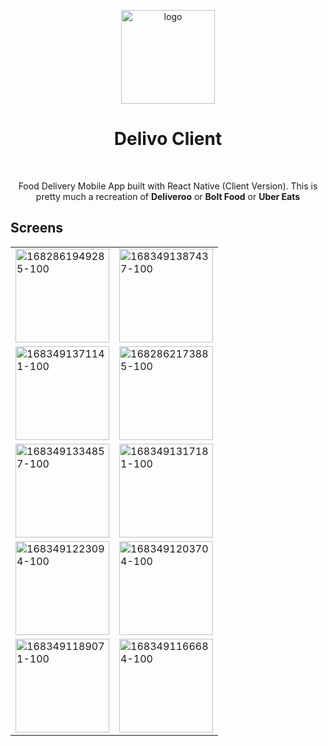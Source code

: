 <p align="center">
<img src="https://links.papareact.com/wru" alt="logo" width="150px" />
</p>

<div align="center">

# Delivo Client

<img src="https://wakatime.com/badge/user/9657174f-2430-4dfd-aaef-2b316eb71a36/project/4dad109f-d383-4b01-8ab7-3eaefd27da98.svg"  alt=""/>

<img src="https://img.shields.io/badge/License-GPL%202.0-yellow.svg"  alt=""/>

Food Delivery Mobile App built with React Native (Client Version). This is pretty much a recreation of **Deliveroo** or
**Bolt Food**
or **Uber Eats**
</div>

## Screens

<table>
    <tr>
        <td><img src="https://i.ibb.co/T474Pww/1682861949285-100.png" alt="1682861949285-100" width="150px"></td>
        <td><img src="https://i.ibb.co/hZ1GwK4/1683491387437-100.png" alt="1683491387437-100" width="150px"></td>
    </tr>
    <tr>
        <td><img src="https://i.ibb.co/xhbP5rr/1683491371141-100.png" alt="1683491371141-100" width="150px"></td>
        <td><img src="https://i.ibb.co/CKRtwzM/1682862173885-100.png" alt="1682862173885-100" width="150px"></td>
    </tr>
    <tr>
        <td><img src="https://i.ibb.co/GVqQ14P/1683491334857-100.png" alt="1683491334857-100" width="150px"></td>
        <td><img src="https://i.ibb.co/SNSpqKB/1683491317181-100.png" alt="1683491317181-100" width="150px"></td>
    </tr>
    <tr>
        <td><img src="https://i.ibb.co/gvcCJhL/1683491223094-100.png" alt="1683491223094-100" width="150px"></td>
        <td><img src="https://i.ibb.co/82P245d/1683491203704-100.png" alt="1683491203704-100" width="150px"></td>
    </tr>
    <tr>
        <td><img src="https://i.ibb.co/wBqTCs6/1683491189071-100.png" alt="1683491189071-100" width="150px"></td>
        <td><img src="https://i.ibb.co/BrQ4FyL/1683491166684-100.png" alt="1683491166684-100" width="150px"></td>
    </tr>

</table>